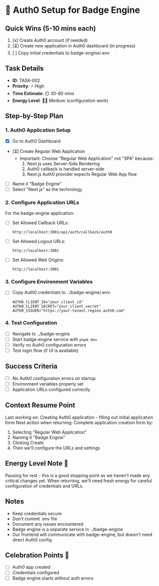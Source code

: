 # 🏃 Auth0 Setup for Badge Engine

## Quick Wins (5-10 mins each)
1. [x] Create Auth0 account (if needed)
2. [⏳] Create new application in Auth0 dashboard (in progress)
3. [ ] Copy initial credentials to badge-engine/.env

## Task Details
- **ID**: TASK-002
- **Priority**: ⚡ High
- **Time Estimate**: ⏲️ 30-60 mins
- **Energy Level**: 🔋🔋 Medium (configuration work)

## Step-by-Step Plan

### 1. Auth0 Application Setup
- [x] Go to Auth0 Dashboard
- [⏳] Create Regular Web Application
  - Important: Choose "Regular Web Application" not "SPA" because:
    1. Next.js uses Server-Side Rendering
    2. Auth0 callback is handled server-side
    3. Next.js Auth0 provider expects Regular Web App flow
- [ ] Name it "Badge Engine"
- [ ] Select "Next.js" as the technology

### 2. Configure Application URLs
For the badge-engine application:
- [ ] Set Allowed Callback URLs:
  ```
  http://localhost:3001/api/auth/callback/auth0
  ```
- [ ] Set Allowed Logout URLs:
  ```
  http://localhost:3001
  ```
- [ ] Set Allowed Web Origins:
  ```
  http://localhost:3001
  ```

### 3. Configure Environment Variables
- [ ] Copy Auth0 credentials to ../badge-engine/.env:
  ```
  AUTH0_CLIENT_ID="your_client_id"
  AUTH0_CLIENT_SECRET="your_client_secret"
  AUTH0_ISSUER="https://your-tenant.region.auth0.com"
  ```

### 4. Test Configuration
- [ ] Navigate to ../badge-engine
- [ ] Start badge-engine service with `pnpm dev`
- [ ] Verify no Auth0 configuration errors
- [ ] Test login flow (if UI is available)

## Success Criteria
- [ ] No Auth0 configuration errors on startup
- [ ] Environment variables properly set
- [ ] Application URLs configured correctly

## Context Resume Point
Last working on: Creating Auth0 application - filling out initial application form
Next action when returning: Complete application creation form by:
1. Selecting "Regular Web Application"
2. Naming it "Badge Engine"
3. Clicking Create
4. Then we'll configure the URLs and settings

## Energy Level Note 🔋
Pausing for rest - this is a good stopping point as we haven't made any critical changes yet.
When returning, we'll need fresh energy for careful configuration of credentials and URLs.

## Notes
- Keep credentials secure
- Don't commit .env file
- Document any issues encountered
- Badge engine is a separate service in ../badge-engine
- Our frontend will communicate with badge-engine, but doesn't need direct Auth0 config

## Celebration Points 🎉
- [ ] Auth0 app created
- [ ] Credentials configured
- [ ] Badge engine starts without auth errors 